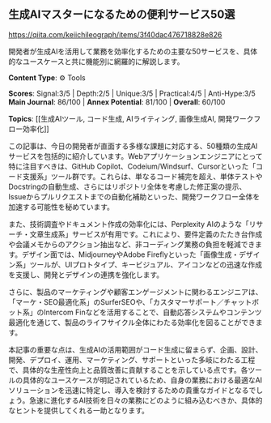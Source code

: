 ## 生成AIマスターになるための便利サービス50選

https://qiita.com/keiichileograph/items/3f40dac476718828e826

開発者が生成AIを活用して業務を効率化するための主要な50サービスを、具体的なユースケースと共に機能別に網羅的に解説します。

**Content Type**: ⚙️ Tools

**Scores**: Signal:3/5 | Depth:2/5 | Unique:3/5 | Practical:4/5 | Anti-Hype:3/5
**Main Journal**: 86/100 | **Annex Potential**: 81/100 | **Overall**: 60/100

**Topics**: [[生成AIツール, コード生成, AIライティング, 画像生成AI, 開発ワークフロー効率化]]

この記事は、今日の開発者が直面する多様な課題に対応する、50種類の生成AIサービスを包括的に紹介しています。Webアプリケーションエンジニアにとって特に注目すべきは、GitHub Copilot、Codeium/Windsurf、Cursorといった「コード支援系」ツール群です。これらは、単なるコード補完を超え、単体テストやDocstringの自動生成、さらにはリポジトリ全体を考慮した修正案の提示、Issueからプルリクエストまでの自動化補助といった、開発ワークフロー全体を加速する可能性を秘めています。

また、技術調査やドキュメント作成の効率化には、Perplexity AIのような「リサーチ・文章生成系」サービスが有用です。これにより、要件定義のたたき台作成や会議メモからのアクション抽出など、非コーディング業務の負担を軽減できます。デザイン面では、MidjourneyやAdobe Fireflyといった「画像生成・デザイン系」ツールが、UIプロトタイプ、キービジュアル、アイコンなどの迅速な作成を支援し、開発とデザインの連携を強化します。

さらに、製品のマーケティングや顧客エンゲージメントに関わるエンジニアは、「マーケ・SEO最適化系」のSurferSEOや、「カスタマーサポート／チャットボット系」のIntercom Finなどを活用することで、自動応答システムやコンテンツ最適化を通じて、製品のライフサイクル全体にわたる効率化を図ることができます。

本記事の重要な点は、生成AIの活用範囲がコード生成に留まらず、企画、設計、開発、デプロイ、運用、マーケティング、サポートといった多岐にわたる工程で、具体的な生産性向上と品質改善に貢献することを示している点です。各ツールの具体的なユースケースが明記されているため、自身の業務における最適なAIソリューションを迅速に特定し、導入を検討するための貴重なガイドとなるでしょう。急速に進化するAI技術を日々の業務にどのように組み込むべきか、具体的なヒントを提供してくれる一助となります。